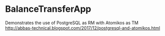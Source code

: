 # BalanceTransferApp
Demonstrates the use of PostgreSQL as RM with Atomikos as TM
http://abbas-technical.blogspot.com/2017/12/postgresql-and-atomikos.html
